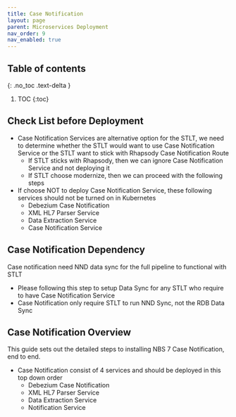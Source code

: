 ```yaml
---
title: Case Notification
layout: page
parent: Microservices Deployment
nav_order: 9
nav_enabled: true
---
```


## Table of contents
{: .no_toc .text-delta }

1. TOC
{:toc}

## Check List before Deployment
- Case Notification Services are alternative option for the STLT, we need to determine whether the STLT would want to use Case Notification Service or the STLT want to stick with Rhapsody Case Notification Route
    - If STLT sticks with Rhapsody, then we can ignore Case Notification Service and not deploying it
    - If STLT choose modernize, then we can proceed with the following steps
- If choose NOT to deploy Case Notification Service, these following services should not be turned on in Kubernetes
    - Debezium Case Notification
    - XML HL7 Parser Service
    - Data Extraction Service
    - Case Notification Service

## Case Notification Dependency
Case notification need NND data sync for the full pipeline to functional with STLT
- Please following this step to setup Data Sync for any STLT who require to have Case Notification Service
- Case Notification only require STLT to run NND Sync, not the RDB Data Sync

## Case Notification Overview
This guide sets out the detailed steps to installing NBS 7 Case Notification, end to end.
- Case Notification consist of 4 services and should be deployed in this top down order
  - Debezium Case Notification
  - XML HL7 Parser Service
  - Data Extraction Service
  -  Notification Service
